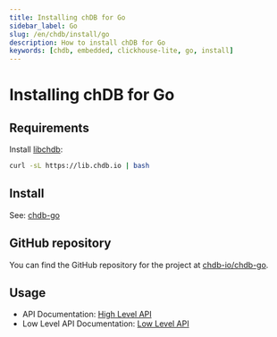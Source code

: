 ```yaml
---
title: Installing chDB for Go
sidebar_label: Go
slug: /en/chdb/install/go
description: How to install chDB for Go
keywords: [chdb, embedded, clickhouse-lite, go, install]
---
```


# Installing chDB for Go

## Requirements

Install [libchdb](https://github.com/chdb-io/chdb):

```bash
curl -sL https://lib.chdb.io | bash
```

## Install

See: [chdb-go](https://github.com/chdb-io/chdb-go)

## GitHub repository

You can find the GitHub repository for the project at [chdb-io/chdb-go](https://github.com/chdb-io/chdb-go).

## Usage

- API Documentation: [High Level API](https://github.com/chdb-io/chdb-go/blob/main/chdb.md)
- Low Level API Documentation: [Low Level API](https://github.com/chdb-io/chdb-go/blob/main/lowApi.md)
